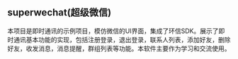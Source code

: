 ## superwechat(超级微信)
本项目是即时通讯的示例项目，模仿微信的UI界面，集成了环信SDK。展示了即时通讯基本功能的实现，包括注册登录，退出登录，联系人列表，添加好友，删除好友，收发消息，消息提醒，群组列表等功能。本软件主要作为学习和交流使用。

